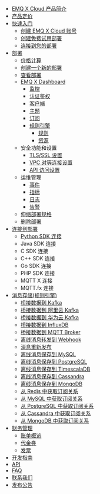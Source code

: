 * [EMQ X Cloud 产品简介](./README.md)
* [产品定价](./pricing.md)
* [快速入门](./quick_start/README.md)
  - [创建 EMQ X Cloud 账号](./quick_start/create_account.md)
  - [创建免费试用部署](./quick_start/create_free_trial.md)
  - [连接到您的部署](./connect_to_deployments/README.md)
* [部署](./deployments/README.md)
  - [价格计算](./deployments/calculator.md)
  - [创建一个新的部署](./deployments/create_deployment.md)
  - [查看部署](./deployments/README.md)
  - [EMQ X Dashboard](./deployments/dashboard/README.md)
    - [监控](./deployments/dashboard/monitor.md)
    - [认证鉴权](./deployments/dashboard/users_and_acl.md)
    - [客户端](./deployments/dashboard/client.md)
    - [主题](./deployments/dashboard/topic.md)
    - [订阅](./deployments/dashboard/subscribe.md)
    - [规则引擎](./deployments/dashboard/rule_engine/README.md)
      - [规则](./deployments/dashboard/rule_engine/rule.md)
      - [资源](./deployments/dashboard/rule_engine/resource.md)
  - 安全功能和设置
    - [TLS/SSL 设置](./deployments/tls_ssl.md)
    - [VPC 对等连接设置](./deployments/vpc_peering.md)
    - [API 访问设置](./deployments/api.md)
  - 运维管理
    - [事件](./deployments/events.md)
    - [指标](./deployments/metrics.md)
    - [日志](./deployments/logs.md)
    - [告警](./deployments/alerts.md)
  - [伸缩部署规格](./deployments/upgrade_deployment.md)
  - [删除部署](./deployments/delete_deployment.md)
* [连接到部署](./connect_to_deployments/README.md)
  - [Python SDK 连接](./connect_to_deployments/python_sdk.md)
  - Java SDK 连接
  - C SDK 连接
  - C++ SDK 连接
  - Go SDK 连接
  - PHP SDK 连接
  - MQTT X 连接
  - MQTT.fx 连接
* [消息存储(规则引擎)](./messages/README.md)
  - [桥接数据到 Kafka](./use_cases/rule_engine/rule_engine_kafka.md)
  - [桥接数据到 阿里云 Kafka](./use_cases/rule_engine/rule_engine_aliyun_kafka.md)
  - [桥接数据到 华为云 Kafka](./use_cases/rule_engine/rule_engine_huawei_kafka.md)
  - [桥接数据到 InfluxDB](./use_cases/rule_engine/rule_engine_influxDB.md)
  - [桥接数据到 MQTT Broker](./use_cases/rule_engine/rule_engine_mqtt.md)
  - [离线消息转发到 Webhook](./use_cases/rule_engine/rule_engine_web_hook.md)
  - [消息重新发布](./use_cases/rule_engine/rule_engine_republish.md)
  - [离线消息保存到 MySQL](https://docs.emqx.net/enterprise/latest/cn/rule/rule-example.html#%E4%BF%9D%E5%AD%98%E6%95%B0%E6%8D%AE%E5%88%B0-mysql)
  - [离线消息保存到 PostgreSQL](https://docs.emqx.net/enterprise/latest/cn/rule/rule-example.html#%E4%BF%9D%E5%AD%98%E6%95%B0%E6%8D%AE%E5%88%B0-postgresql)
  - [离线消息保存到 TimescalaDB](https://docs.emqx.net/enterprise/latest/cn/rule/rule-example.html#%E4%BF%9D%E5%AD%98%E6%95%B0%E6%8D%AE%E5%88%B0-timescaledb)
  - [离线消息保存到 Cassandra](https://docs.emqx.net/enterprise/latest/cn/rule/rule-example.html#%E4%BF%9D%E5%AD%98%E6%95%B0%E6%8D%AE%E5%88%B0-cassandra)
  - [离线消息保存到 MongoDB](https://docs.emqx.net/enterprise/latest/cn/rule/rule-example.html#%E4%BF%9D%E5%AD%98%E6%95%B0%E6%8D%AE%E5%88%B0-mongodb)
  - [从 Redis 中获取订阅关系](https://docs.emqx.net/enterprise/latest/cn/rule/rule-example.html#%E4%BB%8E-redis-%E4%B8%AD%E8%8E%B7%E5%8F%96%E8%AE%A2%E9%98%85%E5%85%B3%E7%B3%BB)
  - [从 MySQL 中获取订阅关系](https://docs.emqx.net/enterprise/latest/cn/rule/rule-example.html#%E4%BB%8E-mysql-%E4%B8%AD%E8%8E%B7%E5%8F%96%E8%AE%A2%E9%98%85%E5%85%B3%E7%B3%BB)
  - [从 PostgreSQL 中获取订阅关系](https://docs.emqx.net/enterprise/latest/cn/rule/rule-example.html#%E4%BB%8E-postgresql-%E4%B8%AD%E8%8E%B7%E5%8F%96%E8%AE%A2%E9%98%85%E5%85%B3%E7%B3%BB)
  - [从 Cassandra 中获取订阅关系](https://docs.emqx.net/enterprise/latest/cn/rule/rule-example.html#%E4%BB%8E-cassandra-%E4%B8%AD%E8%8E%B7%E5%8F%96%E8%AE%A2%E9%98%85%E5%85%B3%E7%B3%BB)
  - [从 MongoDB 中获取订阅关系](https://docs.emqx.net/enterprise/latest/cn/rule/rule-example.html#%E4%BB%8E-mongodb-%E4%B8%AD%E8%8E%B7%E5%8F%96%E8%AE%A2%E9%98%85%E5%85%B3%E7%B3%BB)
* [财务管理](./billing/README.md)
  - [账单概览](./billing/overview.md)
  - [代金券](./billing/credits.md)
  - [发票](./billing/invoices.md)
* [开发指南](./dev_guide.md)
* [API](./api.md)
* [FAQ](./faq.md)
* [联系我们](./contact.md)
* [发布公告](./release_notes.md)